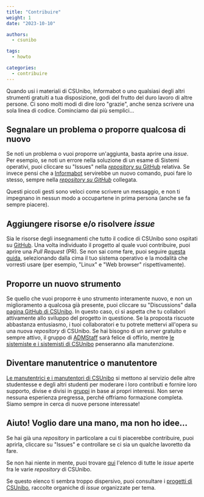 ```yaml
---
title: "Contribuire"
weight: 1
date: "2023-10-10"

authors:
  - csunibo

tags:
  - howto

categories:
  - contribuire
---
```


Quando usi i materiali di CSUnibo, Informabot o uno qualsiasi degli altri
strumenti gratuiti a tua disposizione, godi del frutto del duro lavoro di altre
persone. Ci sono molti modi di dire loro "grazie", anche senza scrivere una sola
linea di codice. Cominciamo dai più semplici...

## Segnalare un problema o proporre qualcosa di nuovo

Se noti un problema o vuoi proporre un'aggiunta, basta aprire una _issue_. Per
esempio, se noti un errore nella soluzione di un esame di Sistemi operativi,
puoi cliccare su "Issues" nella
[_repository_ su GitHub](https://github.com/csunibo/sistemi-operativi) relativa.
Se invece pensi che a [Informabot](https://t.me/UniboInformabot) servirebbe un
nuovo comando, puoi fare lo stesso, sempre nella
[_repository su GitHub_](https://github.com/csunibo/informabot) collegata.

Questi piccoli gesti sono veloci come scrivere un messaggio, e non ti impegnano
in nessun modo a occupartene in prima persona (anche se fa sempre piacere).

## Aggiungere risorse e/o risolvere _issue_

Sia le risorse degli insegnamenti che tutto il codice di CSUnibo sono ospitati
su [GitHub](https://github.com/csunibo). Una volta individuato il progetto al
quale vuoi contribuire, puoi aprire una _Pull Request_ (PR). Se non sai come
fare, puoi seguire [questa
guida](https://docs.github.com/en/get-started/quickstart/contributing-to-projects),
selezionando dalla cima il tuo sistema operativo e la modalità che vorresti
usare (per esempio, "Linux" e "Web browser" rispettivamente).

## Proporre un nuovo strumento

Se quello che vuoi proporre è uno strumento interamente nuovo, e non un
miglioramento a qualcosa già presente, puoi cliccare su "Discussions" dalla
[pagina GitHub di CSUnibo](https://github.com/csunibo). In questo caso, ci si
aspetta che tu collabori attivamente allo sviluppo del progetto in questione. Se
la proposta riscuote abbastanza entusiasmo, i tuoi collaboratori e tu potrete
mettervi all'opera su una nuova _repository_ di CSUnibo. Se hai bisogno di un
_server_ gratuito e sempre attivo, il gruppo di
[ADMStaff](https://admstaff.students.cs.unibo.it) sarà felice di offirlo, mentre
[le sistemiste e i sistemisti di
CSUnibo](https://github.com/orgs/csunibo/teams/sistemisti)
penseranno alla manutenzione.

## Diventare manutentrice o manutentore

[Le manutentrici e i manutentori di
CSUnibo](https://github.com/orgs/csunibo/people) si mettono al servizio delle
altre studentesse e degli altri studenti per moderare i loro contributi e
fornire loro supporto, divise e divisi in
[gruppi](https://github.com/org/csunibo/teams) in base ai propri interessi. Non
serve nessuna esperienza pregressa, perché offriamo formazione completa. Siamo
sempre in cerca di nuove persone interessate!

## Aiuto! Voglio dare una mano, ma non ho idee...

Se hai già una _repository_ in particolare a cui ti piacerebbe contribuire, puoi
aprirla, cliccare su "Issues" e controllare se ci sia un qualche lavoretto da
fare.

Se non hai niente in mente, puoi trovare
[qui](https://github.com/issues?q=is%3Aopen+is%3Aissue+archived%3Afalse+user%3Acsunibo+)
l'elenco di tutte le _issue_ aperte fra le varie _repository_ di CSUnibo.

Se questo elenco ti sembra troppo dispersivo, puoi consultare i [progetti di
CSUnibo](https://github.com/orgs/csunibo/projects), raccolte organiche di
_issue_ organizzate per tema.
